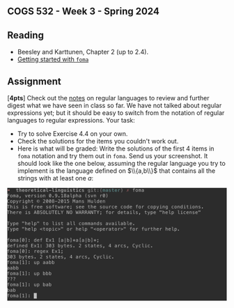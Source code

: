 COGS 532 - Week 3 - Spring 2024
--------------------------------


Reading
-------

* Beesley and Karttunen, Chapter 2 (up to 2.4).
* [Getting started with `foma`](https://github.com/mhulden/foma/blob/master/foma/docs/simpleintro.md)


Assignment
----------

[**4pts**] Check out the [notes](../pdfs/01_cogs501-regular-languages.pdf) on regular
languages to review and further digest what we have seen in class so far. We
have not talked about regular expressions yet; but it should be easy to switch
from the notation of regular languages to regular expressions. Your task:

* Try to solve Exercise 4.4 on your own.
* Check the solutions for the items you couldn't work out.
* Here is what will be graded: Write the solutions of the first 4 items in
  `foma` notation and try them out in `foma`. Send us your screenshot. It should
  look like the one below, assuming the regular language you try to implement is
  the language defined on $\\{a,b\\}$ that contains all the strings with at least
  one $a$:

![sample interaction](../img/sample1.png)
